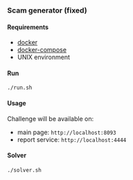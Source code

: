 ### Scam generator (fixed)

#### Requirements
- [docker](https://www.docker.com/)
- [docker-compose](https://docs.docker.com/compose/)
- UNIX environment

#### Run
`./run.sh`

#### Usage
Challenge will be available on:
- main page: `http://localhost:8093`
- report service: `http://localhost:4444`

#### Solver
`./solver.sh`